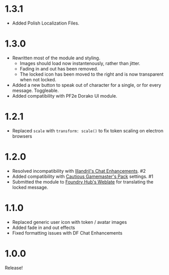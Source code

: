 # 1.3.1
- Added Polish Localization Files.

# 1.3.0
- Rewritten most of the module and styling.
    - Images should load now instantenously, rather than jitter.
    - Fading in and out has been removed.
    - The locked icon has been moved to the right and is now transparent when not locked.
- Added a new button to speak out of character for a single, or for every message. Toggleable.
- Added compatibility with PF2e Dorako UI module.

# 1.2.1
- Replaced `scale` with `transform: scale()` to fix token scaling on electron browsers

# 1.2.0
- Resolved incompatibility with [Illandril's Chat Enhancements](https://github.com/illandril/FoundryVTT-chat-enhancements). #2
- Added compatibility with [Cautious Gamemaster's Pack](https://github.com/cs96and/FoundryVTT-CGMP) settings. #1
- Submitted the module to [Foundry Hub's Weblate](https://foundry-hub.github.io/weblate/getting-started/) for translating the locked message.

# 1.1.0
- Replaced generic user icon with token / avatar images
- Added fade in and out effects
- Fixed formatting issues with DF Chat Enhancements

# 1.0.0
Release!
